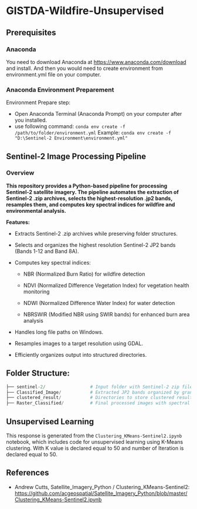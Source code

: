# GISTDA-Wildfire-Unsupervised

## Prerequisites

### Anaconda
You need to download Anaconda at https://www.anaconda.com/download and install. And then you would need to create environment from environment.yml file on your computer.

### Anaconda Environment Preparement
Environment Prepare step:
- Open Anaconda Terminal (Anaconda Prompt) on your computer after you installed.
- use following command: ```conda env create -f /path/to/folder/environment.yml```
Example: ```conda env create -f "D:\Sentinel-2 Environment\environment.yml"```

## Sentinel-2 Image Processing Pipeline

### Overview

**This repository provides a Python-based pipeline for processing Sentinel-2 satellite imagery. The pipeline automates the extraction of Sentinel-2 .zip archives, selects the highest-resolution .jp2 bands, resamples them, and computes key spectral indices for wildfire and environmental analysis.**

**Features:**

- Extracts Sentinel-2 .zip archives while preserving folder structures.

- Selects and organizes the highest resolution Sentinel-2 JP2 bands (Bands 1-12 and Band 8A).

- Computes key spectral indices:

    - NBR (Normalized Burn Ratio) for wildfire detection

    - NDVI (Normalized Difference Vegetation Index) for vegetation health monitoring

    - NDWI (Normalized Difference Water Index) for water detection

    - NBRSWIR (Modified NBR using SWIR bands) for enhanced burn area analysis

- Handles long file paths on Windows.

- Resamples images to a target resolution using GDAL.

- Efficiently organizes output into structured directories.

## Folder Structure:

```python
├── sentinel-2/                 # Input folder with Sentinel-2 zip files
├── Classified_Image/           # Extracted JP2 bands organized by granule
├── clustered_result/           # Directories to store clustered results as GeoTIFF
├── Raster_Classified/          # Final processed images with spectral indices
```

## Unsupervised Learning
This response is generated from the `Clustering_KMeans-Sentinel2.ipynb` notebook, which includes code for unsupervised learning using K-Means clustering. With K value is declared equal to 50 and number of Iteration is declared equal to 50.

## References
- Andrew Cutts, Satellite_Imagery_Python / Clustering_KMeans-Sentinel2: https://github.com/acgeospatial/Satellite_Imagery_Python/blob/master/Clustering_KMeans-Sentinel2.ipynb